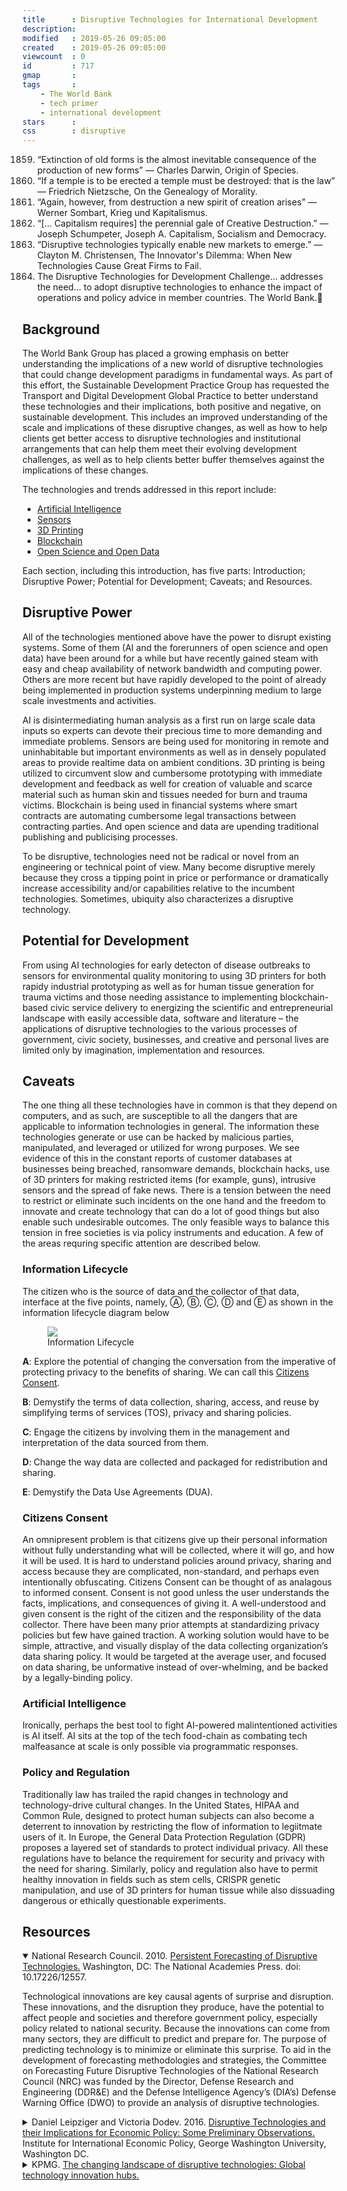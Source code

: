 ```yaml
---
title      : Disruptive Technologies for International Development
description: 
modified   : 2019-05-26 09:05:00
created    : 2019-05-26 09:05:00
viewcount  : 0
id         : 717
gmap       : 
tags       :
    - The World Bank
    - tech primer
    - international development
stars      : 
css        : disruptive
---
```


1859. “Extinction of old forms is the almost inevitable consequence of the production of new forms” — Charles Darwin, Origin of Species.
1887. “If a temple is to be erected a temple must be destroyed: that is the law” — Friedrich Nietzsche, On the Genealogy of Morality.
1913. “Again, however, from destruction a new spirit of creation arises” — Werner Sombart, Krieg und Kapitalismus.
1942. “[… Capitalism requires] the perennial gale of Creative Destruction.” — Joseph Schumpeter, Joseph A. Capitalism, Socialism and Democracy.
1997. “Disruptive technologies typically enable new markets to emerge.” — Clayton M. Christensen, The Innovator's Dilemma: When New Technologies Cause Great Firms to Fail.
2019. The Disruptive Technologies for Development Challenge… addresses the need… to adopt disruptive technologies to enhance the impact of operations and policy advice in member countries. The World Bank.

## Background

The World Bank Group has placed a growing emphasis on better understanding the implications of a new world of disruptive technologies that could change development paradigms in fundamental ways. As part of this effort, the Sustainable Development Practice Group has requested the Transport and Digital Development Global Practice to better understand these technologies and their implications, both positive and negative, on sustainable development. This includes an improved understanding of the scale and implications of these disruptive changes, as well as how to help clients get better access to disruptive technologies and institutional arrangements that can help them meet their evolving development challenges, as well as to help clients better buffer themselves against the implications of these changes. 

The technologies and trends addressed in this report include:

- [Artificial Intelligence](Disruptive-Technologies/Artificial-Intelligence)
- [Sensors](Disruptive-Technologies/Sensors)
- [3D Printing](Disruptive-Technologies/3D-Printing)
- [Blockchain](Disruptive-Technologies/Blockchain)
- [Open Science and Open Data](Disruptive-Technologies/Open-Science-Open-Data)

Each section, including this introduction, has five parts: Introduction; Disruptive Power; Potential for Development; Caveats; and Resources.

## Disruptive Power

All of the technologies mentioned above have the power to disrupt existing systems. Some of them (AI and the forerunners of open science and open data) have been around for a while but have recently gained steam with easy and cheap availability of network bandwidth and computing power. Others are more recent but have rapidly developed to the point of already being implemented in production systems underpinning medium to large scale investments and activities. 

AI is disintermediating human analysis as a first run on large scale data inputs so experts can devote their precious time to more demanding and immediate problems. Sensors are being used for monitoring in remote and uninhabitable but important environments as well as in densely populated areas to provide realtime data on ambient conditions. 3D printing is being utilized to circumvent slow and cumbersome prototyping with immediate development and feedback as well for creation of valuable and scarce material such as human skin and tissues needed for burn and trauma victims. Blockchain is being used in financial systems where smart contracts are automating cumbersome legal transactions between contracting parties. And open science and data are upending traditional publishing and publicising processes.

To be disruptive, technologies need not be radical or novel from an engineering or technical point of view. Many become disruptive merely because they cross a tipping point in price or performance or dramatically increase accessibility and/or capabilities relative to the incumbent technologies. Sometimes, ubiquity also characterizes a disruptive technology.

## Potential for Development

From using AI technologies for early detecton of disease outbreaks to sensors for environmental quality monitoring to using 3D printers for both rapidy industrial prototyping as well as for human tissue generation for trauma victims and those needing assistance to implementing blockchain-based civic service delivery to energizing the scientific and entrepreneurial landscape with easily accessible data, software and literature – the applications of disruptive technologies to the various processes of government, civic society, businesses, and creative and personal lives are limited only by imagination, implementation and resources.

## Caveats

The one thing all these technologies have in common is that they depend on computers, and as such, are susceptible to all the dangers that are applicable to information technologies in general. The information these technologies generate or use  can be hacked by malicious parties, manipulated, and leveraged or utilized for wrong purposes. We see evidence of this in the constant reports of customer databases at businesses being breached, ransomware demands, blockchain hacks, use of 3D printers for making restricted items (for example, guns), intrusive sensors and the spread of fake news. There is a tension between the need to restrict or eliminate such incidents on the one hand and the freedom to innovate and create technology that can do a lot of good things but also enable such undesirable outcomes. The only feasible ways to balance this tension in free societies is via policy instruments and education. A few of the areas requring specific attention are described below.

### Information Lifecycle

The citizen who is the source of data and the collector of that data, interface at the five points, namely, Ⓐ, Ⓑ, Ⓒ, Ⓓ and Ⓔ as shown in the information lifecycle diagram below 

<figure>
    <img src="privacy-information-lifecycle.png">
    <figcaption>Information Lifecycle</figcaption>
</figure>

**A**: Explore the potential of changing the conversation from the imperative of protecting privacy to the benefits of sharing. We can call this [Citizens Consent](Citizens-Consent).

**B**: Demystify the terms of data collection, sharing, access, and reuse by simplifying terms of services (TOS), privacy and sharing policies.

**C**: Engage the citizens by involving them in the management and interpretation of the data sourced from them.

**D**: Change the way data are collected and packaged for redistribution and sharing.

**E**: Demystify the Data Use Agreements (DUA).

### Citizens Consent

An omnipresent problem is that citizens give up their personal information without fully understanding what will be collected, where it will go, and how it will be used. It is hard to understand policies around privacy, sharing and access because they are complicated, non-standard, and perhaps even intentionally obfuscating. Citizens Consent can be thought of as analagous to informed consent. Consent is not good unless the user understands the facts, implications, and consequences of giving it. A well-understood and given consent is the right of the citizen and the responsibility of the data collector. There have been many prior attempts at standardizing privacy policies but few have gained traction. A working solution would have to be simple, attractive, and visually display of the data collecting organization’s data sharing policy. It would be targeted at the average user, and focused on data sharing, be unformative instead of over-whelming, and be backed by a legally-binding policy.

### Artificial Intelligence
Ironically, perhaps the best tool to fight AI-powered malintentioned activities is AI itself. AI sits at the top of the tech food-chain as combating tech malfeasance at scale is only possible via programmatic responses.

### Policy and Regulation

Traditionally law has trailed the rapid changes in technology and technology-drive cultural changes. In the United States, HIPAA and Common Rule, designed to protect human subjects can also become a deterrent to innovation by restricting the flow of information to legiitmate users of it. In Europe, the General Data Protection Regulation (GDPR) proposes a layered set of standards to protect individual privacy. All these regulations have to belance the requirement for security and privacy with the need for sharing. Similarly, policy and regulation also have to permit healthy innovation in fields such as stem cells, CRISPR genetic manipulation, and use of 3D printers for human tissue while also dissuading dangerous or ethically questionable experiments.

## Resources

<details open class="text">
    <summary>National Research Council. 2010. <a href="https://www.nap.edu/read/12557/chapter/1" target="_blank">Persistent Forecasting of Disruptive Technologies.</a> Washington, DC: The National Academies Press. doi: 10.17226/12557.</summary>
    <p>Technological innovations are key causal agents of surprise and disruption. These innovations, and the disruption they produce, have the potential to affect people and societies and therefore government policy, especially policy related to national security. Because the innovations can come from many sectors, they are difficult to predict and prepare for. The purpose of predicting technology is to minimize or eliminate this surprise. To aid in the development of forecasting methodologies and strategies, the Committee on Forecasting Future Disruptive Technologies of the National Research Council (NRC) was funded by the Director, Defense Research and Engineering (DDR&E) and the Defense Intelligence Agency’s (DIA’s) Defense Warning Office (DWO) to provide an analysis of disruptive technologies.</p>
</details>

<details class="text">
    <summary>Daniel Leipziger and Victoria Dodev. 2016. <a href="https://www2.gwu.edu/~iiep/assets/docs/papers/2016WP/LeipzigerDodevIIEPWP2016-13.pdf" target="_blank">Disruptive Technologies and their Implications for Economic Policy: Some Preliminary Observations.</a> Institute for International Economic Policy, George Washington University, Washington DC.</summary>
    <p>It is generally accepted that technological innovation has been at the core of firm level productivity gains and the economic growth of countries. This general proposition as described by Solow (1956) and enhanced by Romer (1990), Aghion and Howitt (1992), and others embeds in it the notion that more productive firms will displace less productive ones in a Schumpeterian fashion. … Disruptive technologies have the potential to impact growth, employment, and inequality by creating new markets and business practices, needs for new product infrastructure, and different labor skills. This, in addition to affecting existing firms in established markets, can also affect the labor market, incomes of workers, and ultimately the distribution of income.</p>
</details>

<details class="text">
    <summary>KPMG. <a href="https://assets.kpmg/content/dam/kpmg/it/pdf/2017/03/KPMG_Disruptive-tech-2017-part1.pdf" target="_blank">The changing landscape of disruptive technologies: Global technology innovation hubs.</a></summary>
    <p>This report showcases the rise of new ecosystems of incubators, accelerators, and venture capital alongside government incentives across the world. In this section, we unfold the cities and countries that are making significant strides in innovation development and provide 15 country perspectives. With stakes so high to compete in a global technology industry ecosystem, we also examine the global leadership views on innovation management.</p>
</details>